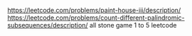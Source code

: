 https://leetcode.com/problems/paint-house-iii/description/
https://leetcode.com/problems/count-different-palindromic-subsequences/description/
all stone game 1 to 5 leetcode

